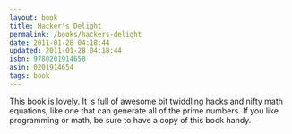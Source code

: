```yaml
---
layout: book
title: Hacker's Delight
permalink: /books/hackers-delight
date: 2011-01-28 04:18:44
updated: 2011-01-28 04:18:44
isbn: 9780201914658
asin: 0201914654
tags: book
---
```

This book is lovely. It is full of awesome bit twiddling hacks and nifty math
equations, like one that can generate all of the prime numbers. If you like
programming or math, be sure to have a copy of this book handy.
